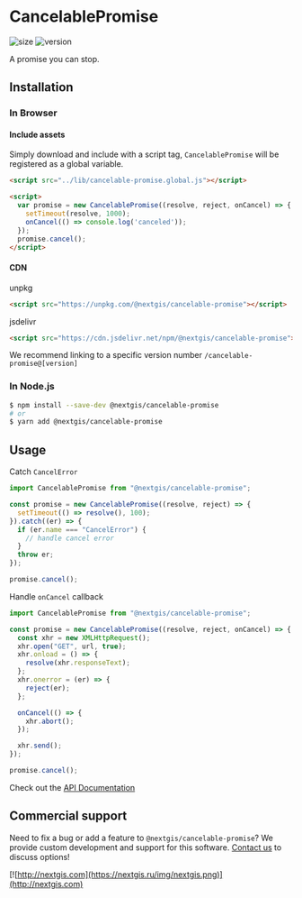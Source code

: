 # CancelablePromise

![size](https://img.shields.io/bundlephobia/minzip/@nextgis/cancelable-promise) ![version](https://img.shields.io/npm/v/@nextgis/cancelable-promise)

A promise you can stop.

## Installation

### In Browser

#### Include assets

Simply download and include with a script tag, `CancelablePromise` will be registered as a global variable.

```html
<script src="../lib/cancelable-promise.global.js"></script>

<script>
  var promise = new CancelablePromise((resolve, reject, onCancel) => {
    setTimeout(resolve, 1000);
    onCancel(() => console.log('canceled'));
  });
  promise.cancel();
</script>
```

#### CDN

unpkg

```html
<script src="https://unpkg.com/@nextgis/cancelable-promise"></script>
```

jsdelivr

```html
<script src="https://cdn.jsdelivr.net/npm/@nextgis/cancelable-promise"></script>
```

We recommend linking to a specific version number `/cancelable-promise@[version]`

### In Node.js

```bash
$ npm install --save-dev @nextgis/cancelable-promise
# or
$ yarn add @nextgis/cancelable-promise
```

## Usage

Catch `CancelError`

```javascript
import CancelablePromise from "@nextgis/cancelable-promise";

const promise = new CancelablePromise((resolve, reject) => {
  setTimeout(() => resolve(), 100);
}).catch((er) => {
  if (er.name === "CancelError") {
    // handle cancel error
  }
  throw er;
});

promise.cancel();
```

Handle `onCancel` callback

```javascript
import CancelablePromise from "@nextgis/cancelable-promise";

const promise = new CancelablePromise((resolve, reject, onCancel) => {
  const xhr = new XMLHttpRequest();
  xhr.open("GET", url, true);
  xhr.onload = () => {
    resolve(xhr.responseText);
  };
  xhr.onerror = (er) => {
    reject(er);
  };

  onCancel(() => {
    xhr.abort();
  });

  xhr.send();
});

promise.cancel();
```

Check out the [API Documentation](https://code-api.nextgis.com/modules/cancelable_promise.html)

## Commercial support

Need to fix a bug or add a feature to `@nextgis/cancelable-promise`? We provide custom development and support for this software. [Contact us](http://nextgis.com/contact/) to discuss options!

[![http://nextgis.com](https://nextgis.ru/img/nextgis.png)](http://nextgis.com)
